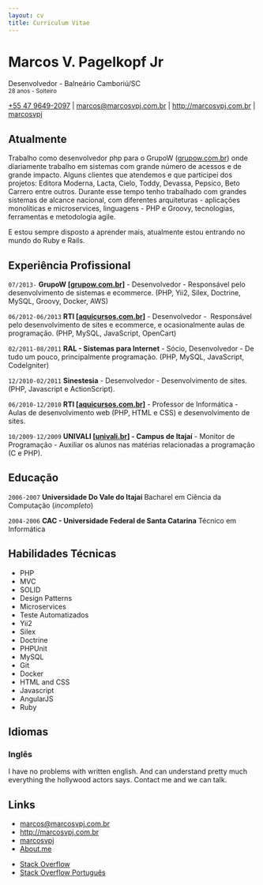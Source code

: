 ```yaml
---
layout: cv
title: Curriculum Vitae
---
```

# Marcos V. Pagelkopf Jr
Desenvolvedor - Balneário Camboriú/SC
<br><small>28 anos - Solteiro</small>

<div id="webaddress">
<i class="fa fa-phone"></i> <a href="tel:+554796492097">+55 47 9649-2097</a>
|
<a href="mailto:marcos@marcosvpj.com.br">marcos@marcosvpj.com.br</a>
|
<a href="http://marcosvpj.com.br">http://marcosvpj.com.br</a>
|
<a href="http://github.com/marcosvpj"><i class="fa fa-github"></i> marcosvpj</a>
<!-- |
<i class="fa fa-twitter"></i> <a href="http://twitter.com/marcosvpj">marcosvpj</a> -->
</div>


## Atualmente

Trabalho como desenvolvedor php para o GrupoW ([grupow.com.br](http://www.grupow.com.br)) onde diariamente trabalho em sistemas com grande número de acessos e de grande impacto. Alguns clientes que atendemos e que participei dos projetos: Editora Moderna, Lacta, Cielo, Toddy, Devassa, Pepsico, Beto Carrero entre outros.
Durante esse tempo tenho trabalhado com grandes sistemas de alcance nacional, com diferentes arquiteturas - aplicações monolíticas e microservices, linguagens - PHP e Groovy, tecnologias, ferramentas e metodologia agile.

E estou sempre disposto a aprender mais, atualmente estou entrando no mundo do Ruby e Rails.


## Experiência Profissional

`07/2013-`
__GrupoW [[grupow.com.br](http://www.grupow.com.br)]__ - Desenvolvedor - Responsável pelo desenvolvimento de sistemas e ecommerce. (PHP, Yii2, Silex, Doctrine, MySQL, Groovy, Docker, AWS)

`06/2012-06/2013`
__RTI [[aquicursos.com.br](http://www.aquicursos.com.br/)]__ - Desenvolvedor -  Responsável pelo desenvolvimento de sites e ecommerce, e ocasionalmente aulas de programação. (PHP, MySQL, JavaScript, OpenCart)

`02/2011-08/2011`
__RAL - Sistemas para Internet__ - Sócio, Desenvolvedor - De tudo um pouco, principalmente programação. (PHP, MySQL, JavaScript, CodeIgniter)


`12/2010-02/2011`
__Sinestesia__ - Desenvolvedor - Desenvolvimento de sites. (PHP, Javascript e ActionScript).

`06/2010-12/2010`
__RTI [[aquicursos.com.br](http://www.aquicursos.com.br/)]__ - Professor de Informática - Aulas de desenvolvimento web (PHP, HTML e CSS) e desenvolvimento de sites.

`10/2009-12/2009`
__UNIVALI [[univali.br](http://univali.br)] - Campus de Itajaí__ - Monitor de Programação - Auxiliar os alunos nas matérias relacionadas a programação (C e PHP).

## Educação

`2006-2007`
__Universidade Do Vale do Itajaí__ Bacharel em Ciência da Computação (_incompleto_)

`2004-2006`
__CAC - Universidade Federal de Santa Catarina__ Técnico em Informática


## Habilidades Técnicas

* PHP
* MVC
* SOLID
* Design Patterns
* Microservices
* Teste Automatizados
* Yii2
* Silex
* Doctrine
* PHPUnit
* MySQL
* Git
* Docker
* HTML and CSS
* Javascript
* AngularJS
* Ruby

 
## Idiomas

### Inglês

I have no problems with written english. And can understand pretty much everything the hollywood actors says.
Contact me and we can talk.


## Links

* <i class="fa fa-envelope"></i> <a href="mailto:marcos@marcosvpj.com.br">marcos@marcosvpj.com.br</a><br />
* <i class="fa fa-globe"></i> <a href="http://marcosvpj.com.br">http://marcosvpj.com.br</a><br />
* <i class="fa fa-github"></i> <a href="http://github.com/marcosvpj">marcosvpj</a><br />
* <i class="fa fa-info-circle"></i> <a href="http://about.me/marcosvpj">About.me</a><br />
<!-- *  <i class="fa fa-twitter"></i> <a href="http://twitter.com/marcosvpj">marcosvpj</a><br /> -->
*  <i class="fa fa-stack-overflow"></i> <a href="http://stackoverflow.com/users/2271198/marcos">Stack Overflow</a>
*  <i class="fa fa-stack-overflow"></i> <a href="http://pt.stackoverflow.com/users/2742/marcos">Stack Overflow Português</a>

<!-- ## Refeencias

Disponivel sob consulta. -->

<!-- ### Footer

Last updated: Março 2016 -->
